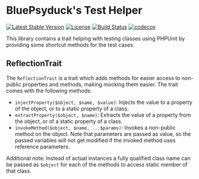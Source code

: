 # BluePsyduck's Test Helper

[![Latest Stable Version](https://poser.pugx.org/bluepsyduck/test-helper/v/stable)](https://packagist.org/packages/bluepsyduck/test-helper) 
[![License](https://poser.pugx.org/bluepsyduck/test-helper/license)](https://packagist.org/packages/bluepsyduck/test-helper) 
[![Build Status](https://travis-ci.com/BluePsyduck/test-helper.svg?branch=master)](https://travis-ci.com/BluePsyduck/test-helper) 
[![codecov](https://codecov.io/gh/bluepsyduck/test-helper/branch/master/graph/badge.svg)](https://codecov.io/gh/bluepsyduck/test-helper)

This library contains a trait helping with testing classes using PHPUnit by providing some shortcut methods for the 
test cases.

## ReflectionTrait

The `ReflectionTrait` is a trait which adds methods for easier access to non-public properties and methods, making
mocking them easier. The trait comes with the following methods:

* `injectProperty($object, $name, $value)`: Injects the value to a property of the object, or to a static property of a 
  class.
* `extractProperty($object, $name)`: Extracts the value of a property from the object, or of a static property of a 
  class.
* `invokeMethod($object, $name, ...$params)`: Invokes a non-public method on the object. Note that parameters are 
  passed as value, so the passed variables will not get modified if the invoked method uses reference parameters.
  
Additional note: Instead of actual instances a fully qualified class name can be passed as `$object` for each of the 
methods to access static member of that class.
